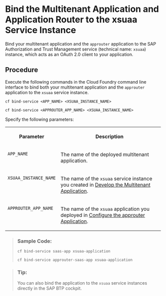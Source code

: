 <!-- loiof56d74d0d1ac4397a8a5a19ad4d441dd -->

# Bind the Multitenant Application and Application Router to the xsuaa Service Instance

Bind your multitenant application and the `approuter` application to the SAP Authorization and Trust Management service \(technical name: `xsuaa`\) instance, which acts as an OAuth 2.0 client to your application.



## Procedure

Execute the following commands in the Cloud Foundry command line interface to bind both your multitenant application and the `approuter` application to the `xsuaa` service instance.

```
cf bind-service <APP_NAME> <XSUAA_INSTANCE_NAME>
```

```
cf bind-service <APPROUTER_APP_NAME> <XSUAA_INSTANCE_NAME>
```

Specify the following parameters:


<table>
<tr>
<th valign="top">

Parameter

</th>
<th valign="top">

Description

</th>
</tr>
<tr>
<td valign="top">

`APP_NAME`

</td>
<td valign="top">

The name of the deployed multitenant application.

</td>
</tr>
<tr>
<td valign="top">

`XSUAA_INSTANCE_NAME`

</td>
<td valign="top">

The name of the `xsuaa` service instance you created in [Develop the Multitenant Application](develop-the-multitenant-application-ff54047.md).

</td>
</tr>
<tr>
<td valign="top">

`APPROUTER_APP_NAME`

</td>
<td valign="top">

The name of the `xsuaa` application you deployed in [Configure the approuter Application](configure-the-approuter-application-5af9067.md).

</td>
</tr>
</table>

> ### Sample Code:  
> ```
> cf bind-service saas-app xsuaa-application
> 
> cf bind-service approuter-saas-app xsuaa-application
> ```

> ### Tip:  
> You can also bind the application to the `xsuaa` service instances directly in the SAP BTP cockpit.


